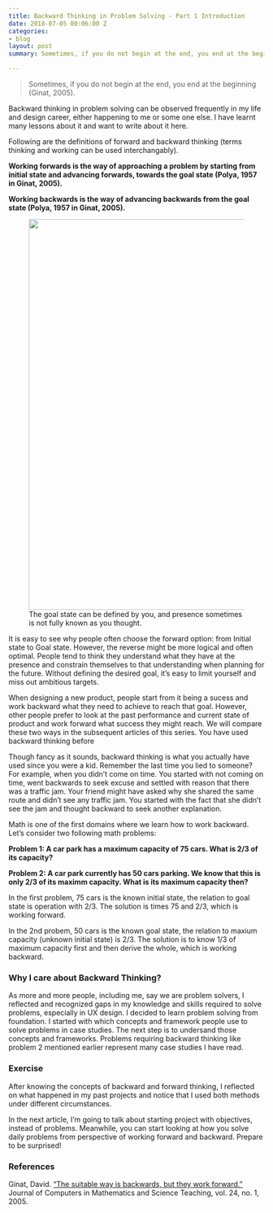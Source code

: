 ```yaml
---
title: Backward Thinking in Problem Solving - Part 1 Introduction
date: 2018-07-05 00:06:00 Z
categories:
- blog
layout: post
summary: Sometimes, if you do not begin at the end, you end at the beginning. I have learnt many lessons about this and decided to share those in this blog post.

---
```


> Sometimes, if you do not begin at the end, you end at the beginning (Ginat, 2005).

Backward thinking in problem solving can be observed frequently in my life and design career, either happening to me or some one else. I have learnt many lessons about it and want to write about it here.

Following are the definitions of forward and backward thinking (terms thinking and working can be used interchangably).

**Working forwards is the way of approaching a problem by starting from initial state and advancing forwards, towards the goal state (Polya, 1957 in Ginat, 2005).**

**Working backwards is the way of advancing backwards from the goal state (Polya, 1957 in Ginat, 2005).**

<figure>
    <img width="768" src="https://res.cloudinary.com/ryanntt/image/upload/s--mUY6P4mw--/v1530803654/blog/backward-thinking/forward_backward_thinking.jpg">
    <figcaption>The goal state can be defined by you, and presence sometimes is not fully known as you thought.</figcaption>
</figure>


It is easy to see why people often choose the forward option: from Initial state to Goal state. However, the reverse might be more logical and often optimal. People tend to think they understand what they have at the presence and constrain themselves to that understanding when planning for the future. Without defining the desired goal, it’s easy to limit yourself and miss out ambitious targets.

When designing a new product, people start from it being a sucess and work backward what they need to achieve to reach that goal. However, other people prefer to look at the past performance and current state of product and work forward what success they might reach. We will compare these two ways in the subsequent articles of this series.
You have used backward thinking before

Though fancy as it sounds, backward thinking is what you actually have used since you were a kid. Remember the last time you lied to someone? For example, when you didn’t come on time. You started with not coming on time, went backwards to seek excuse and settled with reason that there was a traffic jam. Your friend might have asked why she shared the same route and didn’t see any traffic jam. You started with the fact that she didn’t see the jam and thought backward to seek another explanation.

Math is one of the first domains where we learn how to work backward. Let’s consider two following math problems:

**Problem 1: A car park has a maximum capacity of 75 cars. What is 2/3 of its capacity?**

**Problem 2: A car park currently has 50 cars parking. We know that this is only 2/3 of its maximm capacity. What is its maximum capacity then?**

In the first problem, 75 cars is the known initial state, the relation to goal state is operation with 2/3. The solution is times 75 and 2/3, which is working forward.

In the 2nd probem, 50 cars is the known goal state, the relation to maxium capacity (unknown initial state) is 2/3. The solution is to know 1/3 of maximum capacity first and then derive the whole, which is working backward.

### Why I care about Backward Thinking?

As more and more people, including me, say we are problem solvers, I reflected and recognized gaps in my knowledge and skills required to solve problems, especially in UX design. I decided to learn problem solving from foundation. I started with which concepts and framework people use to solve problems in case studies. The next step is to undersand those concepts and frameworks. Problems requiring backward thinking like problem 2 mentioned earlier represent many case studies I have read.

### Exercise

After knowing the concepts of backward and forward thinking, I reflected on what happened in my past projects and notice that I used both methods under different circumstances.

In the next article, I’m going to talk about starting project with objectives, instead of problems. Meanwhile, you can start looking at how you solve daily problems from perspective of working forward and backward. Prepare to be surprised!

### References

Ginat, David. [“The suitable way is backwards, but they work forward.”](https://www.thefreelibrary.com/The%20suitable%20way%20is%20backwards,%20but%20they%20work%20forward.-a0128170454) Journal of Computers in Mathematics and Science Teaching, vol. 24, no. 1, 2005.